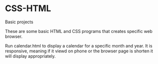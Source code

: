 # CSS-HTML
Basic projects

These are some basic HTML and CSS programs that creates specific web browser. 

Run calendar.html to display a calendar for a specific month and year. It is responsive, meaning if it viewd on phone or the browser page is shorten it will display appropriately. 

